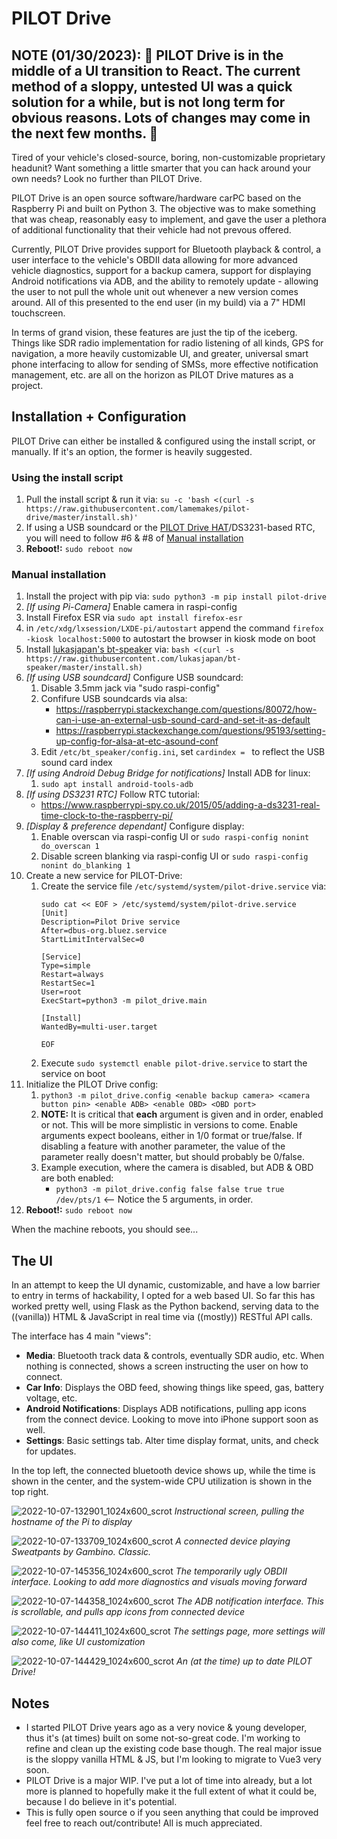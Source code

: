 # PILOT Drive

## **NOTE (01/30/2023)**: 🚧 PILOT Drive is in the middle of a UI transition to React. The current method of a sloppy, untested UI was a quick solution for a while, but is not long term for obvious reasons. Lots of changes may come in the next few months. 🚧 

Tired of your vehicle's closed-source, boring, non-customizable proprietary headunit? Want something a little smarter that you can hack around your own needs? Look no further than PILOT Drive.

PILOT Drive is an open source software/hardware carPC based on the Raspberry Pi and built on Python 3. The objective was to make something that was cheap, reasonably easy to implement, and gave the user a plethora of additional functionality that their vehicle had not prevous offered. 

Currently, PILOT Drive provides support for Bluetooth playback & control, a user interface to the vehicle's OBDII data allowing for more advanced vehicle diagnostics, support for a backup camera, support for displaying Android notifications via ADB, and the ability to remotely update - allowing the user to not pull the whole unit out whenever a new version comes around. All of this presented to the end user (in my build) via a 7" HDMI touchscreen.

In terms of grand vision, these features are just the tip of the iceberg. Things like SDR radio implementation for radio listening of all kinds, GPS for navigation, a more heavily customizable UI, and greater, universal smart phone interfacing to allow for sending of SMSs, more effective notification management, etc. are all on the horizon as PILOT Drive matures as a project.


## Installation + Configuration

PILOT Drive can either be installed & configured using the install script, or manually. If it's an option, the former is heavily suggested.

### Using the install script

1. Pull the install script & run it via: ```su -c 'bash <(curl -s https://raw.githubusercontent.com/lamemakes/pilot-drive/master/install.sh)'```
2. If using a USB soundcard or the [PILOT Drive HAT](https://github.com/lamemakes/pilot-drive-hardware)/DS3231-based RTC, you will need to follow #6 & #8 of [Manual installation](#manual-installation)
3. **Reboot!:** ```sudo reboot now```


### Manual installation

1. Install the project with pip via: ```sudo python3 -m pip install pilot-drive```
2. _[If using Pi-Camera]_ Enable camera in raspi-config
3. Install Firefox ESR via ```sudo apt install firefox-esr```
4. in ```/etc/xdg/lxsession/LXDE-pi/autostart``` append the command ```firefox -kiosk localhost:5000``` to autostart the browser in kiosk mode on boot
5. Install [lukasjapan's bt-speaker](https://github.com/lukasjapan/bt-speaker) via: ```bash <(curl -s https://raw.githubusercontent.com/lukasjapan/bt-speaker/master/install.sh)```
6. _[If using USB soundcard]_ Configure USB soundcard:
    1. Disable 3.5mm jack via "sudo raspi-config"
    2. Confifure USB soundcards via alsa:
        - https://raspberrypi.stackexchange.com/questions/80072/how-can-i-use-an-external-usb-sound-card-and-set-it-as-default
        - https://raspberrypi.stackexchange.com/questions/95193/setting-up-config-for-alsa-at-etc-asound-conf
    3. Edit ```/etc/bt_speaker/config.ini```, set ```cardindex = ``` to reflect the USB sound card index
7. _[If using Android Debug Bridge for notifications]_ Install ADB for linux:
    1. ```sudo apt install android-tools-adb```
8. _[If using DS3231 RTC]_ Follow RTC tutorial:
    - https://www.raspberrypi-spy.co.uk/2015/05/adding-a-ds3231-real-time-clock-to-the-raspberry-pi/
9. _[Display & preference dependant]_ Configure display:
    1. Enable overscan via raspi-config UI or ```sudo raspi-config nonint do_overscan 1```
    2. Disable screen blanking via raspi-config UI or ```sudo raspi-config nonint do_blanking 1```
10. Create a new service for PILOT-Drive:
    1. Create the service file ```/etc/systemd/system/pilot-drive.service``` via:
        ```
        sudo cat << EOF > /etc/systemd/system/pilot-drive.service
        [Unit]
        Description=Pilot Drive service
        After=dbus-org.bluez.service
        StartLimitIntervalSec=0

        [Service]
        Type=simple
        Restart=always
        RestartSec=1
        User=root
        ExecStart=python3 -m pilot_drive.main

        [Install]
        WantedBy=multi-user.target

        EOF
        ```
    2. Execute ```sudo systemctl enable pilot-drive.service``` to start the service on boot
11. Initialize the PILOT Drive config:
    1. ```python3 -m pilot_drive.config <enable backup camera> <camera button pin> <enable ADB> <enable OBD> <OBD port>```
    2. **NOTE:** It is critical that **each** argument is given and in order, enabled or not. This will be more simplistic in versions to come. Enable arguments expect booleans, either in 1/0 format or true/false. If disabling a feature with another parameter, the value of the parameter really doesn't matter, but should probably be 0/false.
    3. Example execution, where the camera is disabled, but ADB & OBD are both enabled:
        - ```python3 -m pilot_drive.config false false true true /dev/pts/1``` <-- Notice the 5 arguments, in order.
12. **Reboot!:** ```sudo reboot now```


When the machine reboots, you should see...

## The UI

In an attempt to keep the UI dynamic, customizable, and have a low barrier to entry in terms of hackability, I opted for a web based UI. So far this has worked pretty well, using Flask as the Python backend, serving data to the ((vanilla)) HTML & JavaScript in real time via ((mostly)) RESTful API calls. 

The interface has 4 main "views":
- **Media**: Bluetooth track data & controls, eventually SDR audio, etc. When nothing is connected, shows a screen instructing the user on how to connect.
- **Car Info**: Displays the OBD feed, showing things like speed, gas, battery voltage, etc.
- **Android Notifications**: Displays ADB notifications, pulling app icons from the connect device. Looking to move into iPhone support soon as well.
- **Settings**: Basic settings tab. Alter time display format, units, and check for updates.

In the top left, the connected bluetooth device shows up, while the time is shown in the center, and the system-wide CPU utilization is shown in the top right.


![2022-10-07-132901_1024x600_scrot](https://user-images.githubusercontent.com/83597346/194638006-a1814312-4ecd-4406-9dc1-3575267e7f11.png)
_Instructional screen, pulling the hostname of the Pi to display_


![2022-10-07-133709_1024x600_scrot](https://user-images.githubusercontent.com/83597346/194638036-15805f4a-e3fe-4c4d-a024-dea50e3fdf7e.png)
_A connected device playing Sweatpants by Gambino. Classic._


![2022-10-07-145356_1024x600_scrot](https://user-images.githubusercontent.com/83597346/194638057-c801d017-4b28-49c8-acab-7d15fe56ba94.png)
_The temporarily ugly OBDII interface. Looking to add more diagnostics and visuals moving forward_


![2022-10-07-144358_1024x600_scrot](https://user-images.githubusercontent.com/83597346/194638077-2f73111b-4a69-4b18-86fb-53e3f89ac685.png)
_The ADB notification interface. This is scrollable, and pulls app icons from connected device_


![2022-10-07-144411_1024x600_scrot](https://user-images.githubusercontent.com/83597346/194638102-b87fb9d9-7990-44bc-acca-b66ffe8951eb.png)
_The settings page, more settings will also come, like UI customization_


![2022-10-07-144429_1024x600_scrot](https://user-images.githubusercontent.com/83597346/194638106-9afb39ba-be57-40d8-b943-16a0784c959e.png)
_An (at the time) up to date PILOT Drive!_


## Notes

- I started PILOT Drive years ago as a very novice & young developer, thus it's (at times) built on some not-so-great code. I'm working to refine and clean up the existing code base though. The real major issue is the sloppy vanilla HTML & JS, but I'm looking to migrate to Vue3 very soon. 
- PILOT Drive is a major WIP. I've put a lot of time into already, but a lot more is planned to hopefully make it the full extent of what it could be, because I do believe in it's potential. 
- This is fully open source o if you seen anything that could be improved feel free to reach out/contribute! All is much appreciated. 
